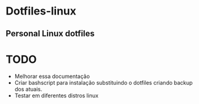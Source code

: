 # Dotfiles-linux
## Personal Linux dotfiles

# TODO
* Melhorar essa documentação
* Criar bashscript para instalação substituindo o dotfiles criando backup dos atuais.
* Testar em diferentes distros linux
